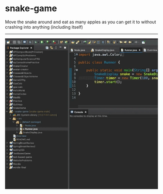 # snake-game

Move the snake around and eat as many apples as you can get it to without crashing into anything (including itself) 

---

![snake game](snake-game.gif)